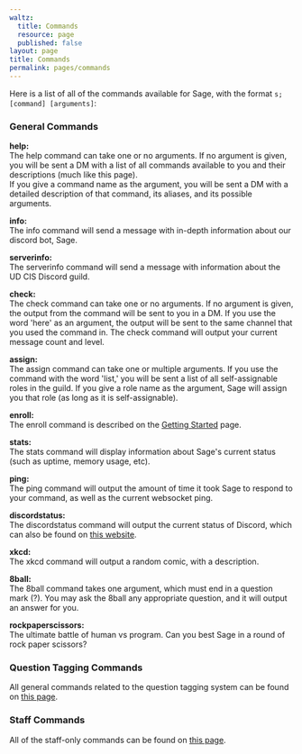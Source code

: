 ```yaml
---
waltz:
  title: Commands
  resource: page
  published: false
layout: page
title: Commands
permalink: pages/commands
---
```

Here is a list of all of the commands available for Sage, with the format `s;[command] [arguments]`:

### General Commands

**help:**  
The help command can take one or no arguments. If no argument is given, you will be sent a DM with a list of all
commands available to you and their descriptions (much like this page).  
If you give a command name as the argument, you will be sent a DM with a detailed description of that command, its
aliases, and its possible arguments.

**info:**  
The info command will send a message with in-depth information about our discord bot, Sage.

**serverinfo:**  
The serverinfo command will send a message with information about the UD CIS Discord guild.

**check:**  
The check command can take one or no arguments. If no argument is given, the output from the command will be sent to you
in a DM. If you use the word 'here' as an argument, the output will be sent to the same channel that you used the
command in. The check command will output your current message count and level.

**assign:**  
The assign command can take one or multiple arguments. If you use the command with the word 'list,' you will be sent a
list of all self-assignable roles in the guild. If you give a role name as the argument, Sage will assign you that role
(as long as it is self-assignable).

**enroll:**  
The enroll command is described on the [Getting Started](https://ud-cis-discord.github.io/getting_started/) page.

**stats:**  
The stats command will display information about Sage's current status (such as uptime, memory usage, etc).

**ping:**  
The ping command will output the amount of time it took Sage to respond to your command, as well as the current
websocket ping.

**discordstatus:**  
The discordstatus command will output the current status of Discord, which can also be found on [this website](https://discordstatus.com/).

**xkcd:**  
The xkcd command will output a random comic, with a description.

**8ball:**  
The 8ball command takes one argument, which must end in a question mark (?). You may ask the 8ball any appropriate
question, and it will output an answer for you.

**rockpaperscissors:**  
The ultimate battle of human vs program. Can you best Sage in a round of rock paper scissors?

### Question Tagging Commands

All general commands related to the question tagging system can be found on [this page](https://ud-cis-discord.github.io/pages/Question%20Tagging/). 

### Staff Commands

All of the staff-only commands can be found on [this page](https://ud-cis-discord.github.io/staff_pages/staff%20commands/).